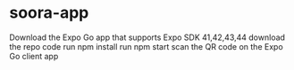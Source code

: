 # soora-app

Download the Expo Go app that supports Expo SDK 41,42,43,44
download the repo code
run npm install
run npm start
scan the QR code on the Expo Go client app
